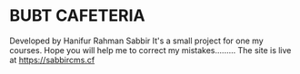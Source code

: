# BUBT CAFETERIA
Developed by Hanifur Rahman Sabbir
It's a small project for one my courses. 
Hope you will help me to correct my mistakes.........
The site is live at https://sabbircms.cf
